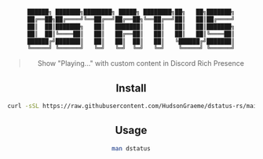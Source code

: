 <div align="center">

```ruby
██████╗ ███████╗████████╗ █████╗ ████████╗██╗   ██╗███████╗
██╔══██╗██╔════╝╚══██╔══╝██╔══██╗╚══██╔══╝██║   ██║██╔════╝
██║  ██║███████╗   ██║   ███████║   ██║   ██║   ██║███████╗
██║  ██║╚════██║   ██║   ██╔══██║   ██║   ██║   ██║╚════██║
██████╔╝███████║   ██║   ██║  ██║   ██║   ╚██████╔╝███████║
╚═════╝ ╚══════╝   ╚═╝   ╚═╝  ╚═╝   ╚═╝    ╚═════╝ ╚══════╝
```

> Show "Playing..." with custom content in Discord Rich Presence

## Install

```bash
curl -sSL https://raw.githubusercontent.com/HudsonGraeme/dstatus-rs/main/scripts/install.sh | bash
```

## Usage

```bash
man dstatus
```

</div>
